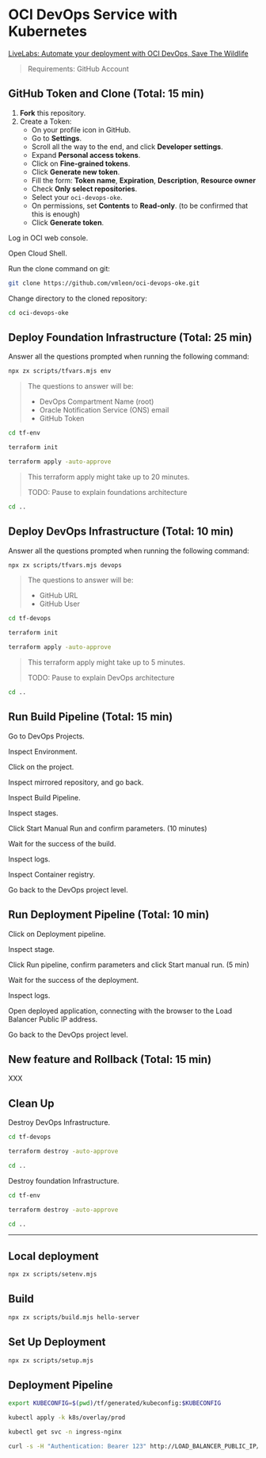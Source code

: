 # OCI DevOps Service with Kubernetes

[LiveLabs: Automate your deployment with OCI DevOps, Save The Wildlife](https://vmleon.github.io/oci-devops-oke/hols/workshops/devops/index.html)

> Requirements: GitHub Account

## GitHub Token and Clone (Total: 15 min)

1. **Fork** this repository.
2. Create a Token:
    - On your profile icon in GitHub.
    - Go to **Settings**.
    - Scroll all the way to the end, and click **Developer settings**.
    - Expand **Personal access tokens**.
    - Click on **Fine-grained tokens**.
    - Click **Generate new token**.
    - Fill the form: **Token name**, **Expiration**, **Description**, **Resource owner**
    - Check **Only select repositories**.
    - Select your `oci-devops-oke`.
    - On permissions, set **Contents** to **Read-only**. (to be confirmed that this is enough)
    - Click **Generate token**.

Log in OCI web console.

Open Cloud Shell.

Run the clone command on git:
```bash
git clone https://github.com/vmleon/oci-devops-oke.git
```

Change directory to the cloned repository:
```bash
cd oci-devops-oke
```

## Deploy Foundation Infrastructure (Total: 25 min)

Answer all the questions prompted when running the following command:
```bash
npx zx scripts/tfvars.mjs env
```

> The questions to answer will be:
> - DevOps Compartment Name (root)
> - Oracle Notification Service (ONS) email
> - GitHub Token

```bash
cd tf-env
```

```bash
terraform init
```

```bash
terraform apply -auto-approve
```

> This terraform apply might take up to 20 minutes.
>
> TODO: Pause to explain foundations architecture

```bash
cd ..
```

## Deploy DevOps Infrastructure (Total: 10 min)

Answer all the questions prompted when running the following command:
```bash
npx zx scripts/tfvars.mjs devops
```

> The questions to answer will be:
> - GitHub URL
> - GitHub User

```bash
cd tf-devops
```

```bash
terraform init
```

```bash
terraform apply -auto-approve
```

> This terraform apply might take up to 5 minutes.
> 
> TODO: Pause to explain DevOps architecture

```bash
cd ..
```

## Run Build Pipeline (Total: 15 min)

Go to DevOps Projects.

Inspect Environment.

Click on the project.

Inspect mirrored repository, and go back.

Inspect Build Pipeline.

Inspect stages.

Click Start Manual Run and confirm parameters. (10 minutes)

Wait for the success of the build.

Inspect logs.

Inspect Container registry.

Go back to the DevOps project level.

## Run Deployment Pipeline (Total: 10 min)

Click on Deployment pipeline.

Inspect stage.

Click Run pipeline, confirm parameters and click Start manual run. (5 min)

Wait for the success of the deployment.

Inspect logs.

Open deployed application, connecting with the browser to the Load Balancer Public IP address.

Go back to the DevOps project level.

## New feature and Rollback (Total: 15 min)

XXX

## Clean Up

Destroy DevOps Infrastructure.

```bash
cd tf-devops
```

```bash
terraform destroy -auto-approve
```

```bash
cd ..
```

Destroy foundation Infrastructure.

```bash
cd tf-env
```

```bash
terraform destroy -auto-approve
```

```bash
cd ..
```

---

## Local deployment

```bash
npx zx scripts/setenv.mjs
```

## Build

```bash
npx zx scripts/build.mjs hello-server
```

## Set Up Deployment

```bash
npx zx scripts/setup.mjs
```

## Deployment Pipeline

```bash
export KUBECONFIG=$(pwd)/tf/generated/kubeconfig:$KUBECONFIG
```

```bash
kubectl apply -k k8s/overlay/prod
```

```bash
kubectl get svc -n ingress-nginx
```

```bash
curl -s -H "Authentication: Bearer 123" http://LOAD_BALANCER_PUBLIC_IP/ | jq .
```